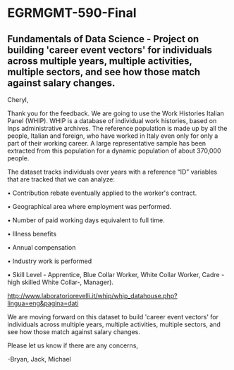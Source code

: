 # EGRMGMT-590-Final
Fundamentals of Data Science - Project on building 'career event vectors' for individuals across multiple years, multiple activities, multiple sectors, and see how those match against salary changes.
----------
Cheryl,

Thank you for the feedback. We are going to use the Work Histories Italian Panel (WHIP). WHIP is a database of individual work histories, based on Inps administrative archives. The reference population is made up by all the people, Italian and foreign, who have worked in Italy even only for only a part of their working career. A large representative sample has been extracted from this population for a dynamic population of about 370,000 people.

The dataset tracks individuals over years with a reference “ID” variables that are tracked that we can analyze:

•	Contribution rebate eventually applied to the worker's contract.

•	Geographical area where employment was performed.

•	Number of paid working days equivalent to full time.

•	Illness benefits

•	Annual compensation

•	Industry work is performed

•	Skill Level - Apprentice, Blue Collar Worker, White Collar Worker, Cadre -high skilled White Collar-, Manager).
	
http://www.laboratoriorevelli.it/whip/whip_datahouse.php?lingua=eng&pagina=dati

We are moving forward on this dataset to build 'career event vectors' for individuals across multiple years, multiple activities, multiple sectors, and see how those match against salary changes.

Please let us know if there are any concerns,

-Bryan, Jack, Michael
